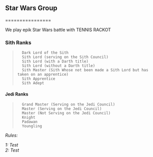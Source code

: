 ## Star Wars Group
================

We play epik Star Wars battle with TENNIS RACKOT




### Sith Ranks 

>		Dark Lord of the Sith
>		Sith Lord (serving on the Sith Council)
>		Sith Lord (with a Darth title)
>		Sith Lord (without a Darth title)
>		Sith Master (Sith Whose not been made a Sith Lord but has taken on an apprentice)
>		Sith Apprentice
>		Sith Adept


#### Jedi Ranks
>		Grand Master (Serving on the Jedi Council)
>		Master (Serving on the Jedi Council)
>		Master (Not Serving on the Jedi Council)
>		Knight
>		Padawan
>		Youngling



*Rules:*<br>

*1: Test*<br>
*2: Test*
